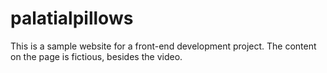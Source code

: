 # palatialpillows
This is a sample website for a front-end development project. The content on the page is fictious, besides the video.
